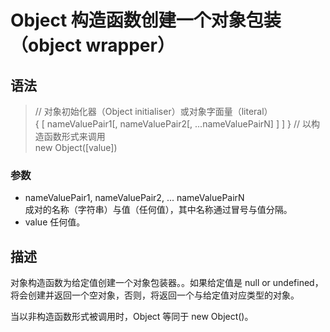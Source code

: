 # Object 构造函数创建一个对象包装（object wrapper）

## 语法

> // 对象初始化器（Object initialiser）或对象字面量（literal）<br />
> { [ nameValuePair1[, nameValuePair2[, ...nameValuePairN] ] ] } 
// 以构造函数形式来调用 <br />
new Object([value])

### 参数

- nameValuePair1, nameValuePair2, ... nameValuePairN <br />
成对的名称（字符串）与值（任何值），其中名称通过冒号与值分隔。
- value 任何值。

## 描述

对象构造函数为给定值创建一个对象包装器。。如果给定值是  null or undefined，将会创建并返回一个空对象，否则，将返回一个与给定值对应类型的对象。

当以非构造函数形式被调用时，Object 等同于 new Object()。
